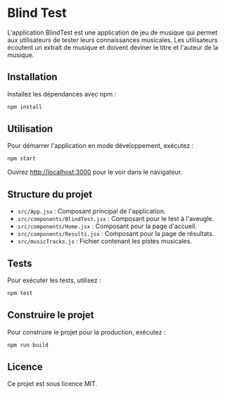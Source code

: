 # Blind Test

L'application BlindTest est une application de jeu de musique qui permet aux utilisateurs de tester leurs connaissances musicales. Les utilisateurs écoutent un extrait de musique et doivent deviner le titre et l'auteur de la musique.

## Installation

Installez les dépendances avec npm :

```sh
npm install
```

## Utilisation

Pour démarrer l'application en mode développement, exécutez :

```sh
npm start
```

Ouvrez [http://localhost:3000](http://localhost:3000) pour le voir dans le navigateur.

## Structure du projet

- `src/App.jsx` : Composant principal de l'application.
- `src/components/BlindTest.jsx` : Composant pour le test à l'aveugle.
- `src/components/Home.jsx` : Composant pour la page d'accueil.
- `src/components/Results.jsx` : Composant pour la page de résultats.
- `src/musicTracks.js` : Fichier contenant les pistes musicales.

## Tests

Pour exécuter les tests, utilisez :

```sh
npm test
```

## Construire le projet

Pour construire le projet pour la production, exécutez :

```sh
npm run build
```

## Licence

Ce projet est sous licence MIT.

